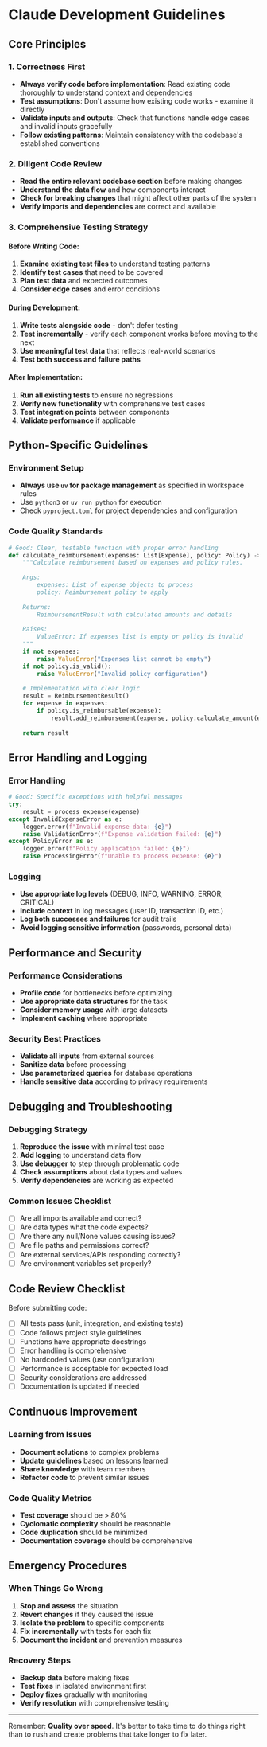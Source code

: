 # Claude Development Guidelines

## Core Principles

### 1. Correctness First
- **Always verify code before implementation**: Read existing code thoroughly to understand context and dependencies
- **Test assumptions**: Don't assume how existing code works - examine it directly
- **Validate inputs and outputs**: Check that functions handle edge cases and invalid inputs gracefully
- **Follow existing patterns**: Maintain consistency with the codebase's established conventions

### 2. Diligent Code Review
- **Read the entire relevant codebase section** before making changes
- **Understand the data flow** and how components interact
- **Check for breaking changes** that might affect other parts of the system
- **Verify imports and dependencies** are correct and available

### 3. Comprehensive Testing Strategy

#### Before Writing Code:
1. **Examine existing test files** to understand testing patterns
2. **Identify test cases** that need to be covered
3. **Plan test data** and expected outcomes
4. **Consider edge cases** and error conditions

#### During Development:
1. **Write tests alongside code** - don't defer testing
2. **Test incrementally** - verify each component works before moving to the next
3. **Use meaningful test data** that reflects real-world scenarios
4. **Test both success and failure paths**

#### After Implementation:
1. **Run all existing tests** to ensure no regressions
2. **Verify new functionality** with comprehensive test cases
3. **Test integration points** between components
4. **Validate performance** if applicable

## Python-Specific Guidelines

### Environment Setup
- **Always use `uv` for package management** as specified in workspace rules
- Use `python3` or `uv run python` for execution
- Check `pyproject.toml` for project dependencies and configuration

### Code Quality Standards
```python
# Good: Clear, testable function with proper error handling
def calculate_reimbursement(expenses: List[Expense], policy: Policy) -> ReimbursementResult:
    """Calculate reimbursement based on expenses and policy rules.
    
    Args:
        expenses: List of expense objects to process
        policy: Reimbursement policy to apply
        
    Returns:
        ReimbursementResult with calculated amounts and details
        
    Raises:
        ValueError: If expenses list is empty or policy is invalid
    """
    if not expenses:
        raise ValueError("Expenses list cannot be empty")
    if not policy.is_valid():
        raise ValueError("Invalid policy configuration")
    
    # Implementation with clear logic
    result = ReimbursementResult()
    for expense in expenses:
        if policy.is_reimbursable(expense):
            result.add_reimbursement(expense, policy.calculate_amount(expense))
    
    return result
```
## Error Handling and Logging

### Error Handling
```python
# Good: Specific exceptions with helpful messages
try:
    result = process_expense(expense)
except InvalidExpenseError as e:
    logger.error(f"Invalid expense data: {e}")
    raise ValidationError(f"Expense validation failed: {e}")
except PolicyError as e:
    logger.error(f"Policy application failed: {e}")
    raise ProcessingError(f"Unable to process expense: {e}")
```

### Logging
- **Use appropriate log levels** (DEBUG, INFO, WARNING, ERROR, CRITICAL)
- **Include context** in log messages (user ID, transaction ID, etc.)
- **Log both successes and failures** for audit trails
- **Avoid logging sensitive information** (passwords, personal data)

## Performance and Security

### Performance Considerations
- **Profile code** for bottlenecks before optimizing
- **Use appropriate data structures** for the task
- **Consider memory usage** with large datasets
- **Implement caching** where appropriate

### Security Best Practices
- **Validate all inputs** from external sources
- **Sanitize data** before processing
- **Use parameterized queries** for database operations
- **Handle sensitive data** according to privacy requirements

## Debugging and Troubleshooting

### Debugging Strategy
1. **Reproduce the issue** with minimal test case
2. **Add logging** to understand data flow
3. **Use debugger** to step through problematic code
4. **Check assumptions** about data types and values
5. **Verify dependencies** are working as expected

### Common Issues Checklist
- [ ] Are all imports available and correct?
- [ ] Are data types what the code expects?
- [ ] Are there any null/None values causing issues?
- [ ] Are file paths and permissions correct?
- [ ] Are external services/APIs responding correctly?
- [ ] Are environment variables set properly?

## Code Review Checklist

Before submitting code:
- [ ] All tests pass (unit, integration, and existing tests)
- [ ] Code follows project style guidelines
- [ ] Functions have appropriate docstrings
- [ ] Error handling is comprehensive
- [ ] No hardcoded values (use configuration)
- [ ] Performance is acceptable for expected load
- [ ] Security considerations are addressed
- [ ] Documentation is updated if needed

## Continuous Improvement

### Learning from Issues
- **Document solutions** to complex problems
- **Update guidelines** based on lessons learned
- **Share knowledge** with team members
- **Refactor code** to prevent similar issues

### Code Quality Metrics
- **Test coverage** should be > 80%
- **Cyclomatic complexity** should be reasonable
- **Code duplication** should be minimized
- **Documentation coverage** should be comprehensive

## Emergency Procedures

### When Things Go Wrong
1. **Stop and assess** the situation
2. **Revert changes** if they caused the issue
3. **Isolate the problem** to specific components
4. **Fix incrementally** with tests for each fix
5. **Document the incident** and prevention measures

### Recovery Steps
- **Backup data** before making fixes
- **Test fixes** in isolated environment first
- **Deploy fixes** gradually with monitoring
- **Verify resolution** with comprehensive testing

---

Remember: **Quality over speed**. It's better to take time to do things right than to rush and create problems that take longer to fix later.